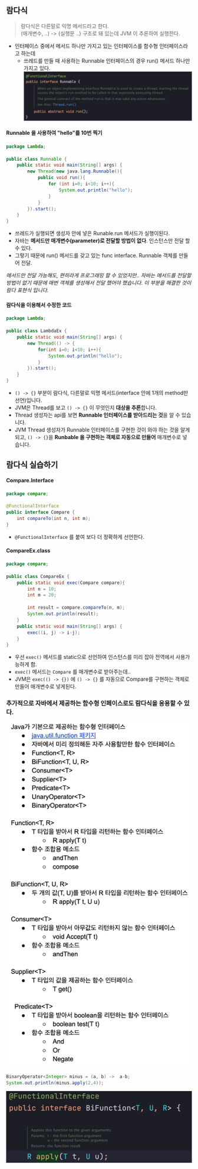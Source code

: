 ## 람다식
> 람다식은 다른말로 익명 메서드라고 한다.  
> (매개변수, ..) -> {실행문 ..} 구조로 돼 있는데 JVM 이 추론하여 실행한다.

* 인터페이스 중에서 메서드 하나만 가지고 있는 인터페이스를 함수형 인터페이스라고 하는데
  * 쓰레드를 만들 때 사용하는 Runnable 인터페이스의 경우 run() 메서드 하나만 가지고 있다.
    <img src="../../img/Functional-Interface.png">

#### Runnable 을 사용하여 "hello"를 10번 찍기
```java
package Lambda;

public class Runnable {
    public static void main(String[] args) {
        new Thread(new java.lang.Runnable(){
            public void run(){
                for (int i=0; i<10; i++){
                    System.out.println("hello");
                }
            }
        }).start();
    }
}
```
* 쓰레드가 실행되면 생성자 안에 넣은 Runable.run 메서드가 실행이된다.
* 자바는 **메서드만 매개변수(parameter)로 전달할 방법이 없다**. 인스턴스만 전달 할 수 있다.
* 그렇기 때문에 run() 메서드를 갖고 있는 func interface. Runnable 객체를 만들어 전달.

*메서드만 전달 가능해도, 편히라게 프로그래밍 할 수 있었지만.. 자바는 메서드를 전달할 방법이 없기 때문에 매번 객체를 생성해서 전달 했어야 했습니다. 이 부분을 해결한 것이 람다 표현식 입니다.*

#### 람다식을 이용해서 수정한 코드

```java
package Lambda;

public class LambdaEx {
    public static void main(String[] args) {
        new Thread(() -> {
            for(int i=0; i<10; i++){
                System.out.println("hello");
            }
        }).start();
    }
}
```

* `() -> {}` 부분이 람다식, 다른말로 익명 메서드(interface 안에 1개의 method만 선언)입니다.
* JVM은 Thread를 보고 `() -> {}` 이 무엇인지 **대상을 추론**합니다.
* Thread 생성자는 api를 보면 **Runnable 인터페이스를 받아드리는 것**을 알 수 있습니다.
* JVM Thread 생성자가 Runnable 인터페이스를 구현한 것이 와야 하는 것을 알게되고, `() -> {}`을 **Runbable 을 구현하는 객체로 자동으로 만들어** 매개변수로 넣습니다.

## 람다식 실습하기

#### Compare.Interface
```java
package compare;

@FunctionalInterface
public interface Compare {
    int compareTo(int n, int m);
}
```
* `@FunctionalInterface` 를 붙여 보다 더 정확하게 선언한다.

#### CompareEx.class
```java
package compare;

public class CompareEx {
    public static void exec(Compare compare){
        int n = 10;
        int m = 20;

        int result = compare.compareTo(n, m);
        System.out.println(result);
    }
    public static void main(String[] args) {
        exec((i, j) -> i-j);
    }
}
```

* 우선 `exec()` 메서드를 static으로 선언하여 인스턴스를 미리 잡아 전역에서 사용가능하게 함.
* `exec()` 메서드는 `Compare` 를 매개변수로 받아주는데..
* JVM은 `exec(() -> {})` 에 `() -> {}` 를 자동으로 Compare를 구현하는 객체로 만들어 매개변수로 넣게된다.

### 추가적으로 자바에서 제공하는 함수형 인페이스로도 람다식을 응용할 수 있다.
<img src="../../img/java-default-functional-interface.png" width="650px">

```java
BinaryOperator<Integer> minus = (a, b) ->  a-b;
System.out.println(minus.apply(2,4));
```

<img src="../../img/BiFunction-apply-ab-method.png" width="600px">